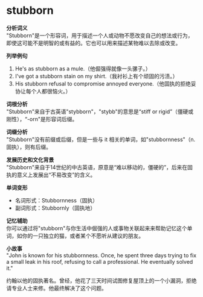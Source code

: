 # stubborn

**分析词义**  
"Stubborn"是一个形容词，用于描述一个人或动物不愿改变自己的想法或行为，即使这可能不是明智的或有益的。它也可以用来描述某物难以去除或改变。

  

**列举例句**

  

1.  He's as stubborn as a mule.（他倔强得就像一头骡子。）
2.  I've got a stubborn stain on my shirt.（我衬衫上有个顽固的污渍。）
3.  His stubborn refusal to compromise annoyed everyone.（他固执的拒绝妥协让每个人都很恼火。）

  

**词根分析**  
"Stubborn"来自于古英语"stybborn"，"stybb"的意思是“stiff or rigid”（僵硬或刚性），“-orn"是形容词后缀。

  

**词缀分析**  
"Stubborn"没有前缀或后缀，但是一些与 it 相关的单词，如"stubbornness"（n.固执），则有后缀。

  

**发展历史和文化背景**  
"Stubborn"来自于14世纪的中古英语，原意是“难以移动的，僵硬的”，后来在固执的意义上发展出“不易改变”的含义。

  

**单词变形**

  

*   名词形式：Stubbornness（固执）
*   副词形式：Stubbornly（固执地）

  

**记忆辅助**  
你可以通过将"stubborn"与你生活中倔强的人或事物关联起来来帮助记忆这个单词，如你的一只独立的猫，或者某个不愿听从建议的朋友。

  

**小故事**  
"John is known for his stubbornness. Once, he spent three days trying to fix a small leak in his roof, refusing to call a professional. He eventually solved it."

  

约翰以他的固执著名。曾经，他花了三天时间试图修复屋顶上的一个小漏洞，拒绝请专业人士来修。他最终解决了这个问题。
